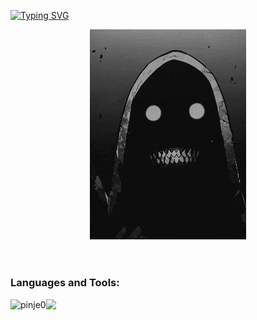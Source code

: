 <a href="https://yurak-twcss.vercel.app"><img src="https://readme-typing-svg.demolab.com?font=Fira+Code&pause=1000&color=41B883&width=435&lines=おざす%E3%80%81pinje+here" alt="Typing SVG" /></a>

<div align="center"><img src="https://github.com/pinje0/pinje0/blob/main/drp.gif" alt="drp"/></div>

<br>
<!---
<p align="center">
  <img src="https://profile-counter.glitch.me/{pinje0}/count.svg" width="160px" alt="pinje0 :: Visitor's Count" />
</p> 
-->

# <h3 align="left">Languages and Tools:</h3>
<p>
    <a>
        <img
            align="left"
            src="https://github-readme-stats-pinje0.vercel.app/api/top-langs/?username=pinje0&layout=compact&theme=dark&count-private=true&langs_count=10"
            alt="pinje0"
        />
    </a>
    <div align = "right>
      <img src="https://img.shields.io/badge/HTML5-E34F26?style=flat-square&logo=html5&logoColor=white"
    </div>
</p>

<div>
  
  [![](https://skillicons.dev/icons?i=html,css,js,ts,nodejs,tailwind,react,python,git,github,powershell,vscode,windows&perline=9&theme=dark)](https://skillicons.dev)

</div>
